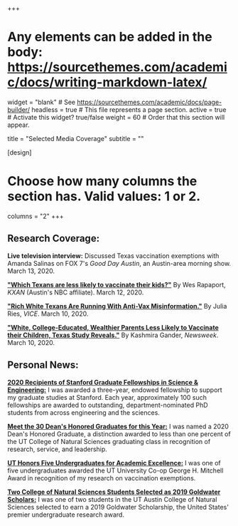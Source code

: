 +++
# Any elements can be added in the body: https://sourcethemes.com/academic/docs/writing-markdown-latex/

widget = "blank"  # See https://sourcethemes.com/academic/docs/page-builder/
headless = true  # This file represents a page section.
active = true  # Activate this widget? true/false
weight = 60  # Order that this section will appear.

title = "Selected Media Coverage"
subtitle = ""

[design]
  # Choose how many columns the section has. Valid values: 1 or 2.
  columns = "2"
+++
## Research Coverage:
**Live television interview:** Discussed Texas vaccination exemptions with Amanda Salinas on FOX 7's *Good Day Austin*, an Austin-area morning show. March 13, 2020.

[**"Which Texans are less likely to vaccinate their kids?"**](https://www.kxan.com/top-stories/which-texans-are-less-likely-to-vaccinate-their-kids/) By Wes Rapaport, *KXAN* (Austin's NBC affiliate). March 12, 2020.

[**"Rich White Texans Are Running With Anti-Vax Misinformation."**](https://www.vice.com/en_us/article/dyg5mm/anti-vax-research-wealthy-white-people-in-texas) By  Julia Ries, *VICE*. March 10, 2020.

[**"White, College-Educated, Wealthier Parents Less Likely to Vaccinate their Children, Texas Study Reveals."**](https://www.newsweek.com/white-college-educated-wealthier-parents-less-likely-vaccinate-their-children-texas-study-1491188)  By  Kashmira Gander, *Newsweek*. March 10, 2020.

## Personal News: 
[**2020 Recipients of Stanford Graduate Fellowships in Science & Engineering:**](https://vpge.stanford.edu/fellowships-funding/current-vpge-fellows/all-2020#SGF) I was awarded a three-year, endowed fellowship to support my graduate studies at Stanford. Each year, approximately 100 such fellowships are awarded to outstanding, department-nominated PhD students from across engineering and the sciences.

[**Meet the 30 Dean's Honored Graduates for this Year:**](https://cns.utexas.edu/news/meet-the-30-dean-s-honored-graduates-for-this-year) I was named a 2020 Dean's Honored Graduate, a distinction awarded to less than one percent of the UT College of Natural Sciences graduating class in recognition of research, service, and leadership.

[**UT Honors Five Undergraduates for Academic Excellence:**](https://provost.utexas.edu/news/2020-coop-mitchell-awards) I was one of five undergraduates awarded the UT University Co-op George H. Mitchell Award in recognition of my research on vaccination exemptions.

[**Two College of Natural Sciences Students Selected as 2019 Goldwater Scholars:**](https://provost.utexas.edu/news/college-natural-sciences-students-selected-2019-goldwater-scholars) I was one of two students in the UT Austin College of Natural Sciences selected to earn a 2019 Goldwater Scholarship, the United States' premier undergraduate research award. 

